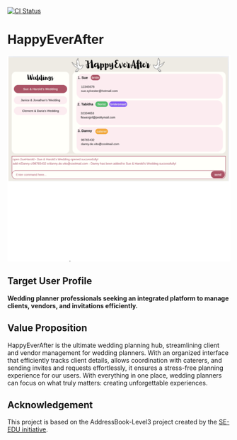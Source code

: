 [![CI Status](https://github.com/AY2425S2-CS2103T-W09-4/tp/actions/workflows/gradle.yml/badge.svg)](https://github.com/AY2425S2-CS2103T-W09-4/tp/actions)

# HappyEverAfter
![Ui](docs/images/Ui.png)

## Target User Profile
**Wedding planner professionals seeking an integrated platform to manage clients, vendors, and invitations efficiently.**

## Value Proposition
HappyEverAfter is the ultimate wedding planning hub, streamlining client and vendor management for wedding planners. With an organized interface that efficiently tracks client details, allows coordination with caterers, and sending invites and requests effortlessly, it ensures a stress-free planning experience for our users. With everything in one place, wedding planners can focus on what truly matters: creating unforgettable experiences.

## Acknowledgement
This project is based on the AddressBook-Level3 project created by the [SE-EDU initiative](https://se-education.org).

